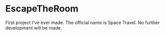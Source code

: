 # EscapeTheRoom
 First project I've ever made. The official name is Space Travel.
No further development will be made.

